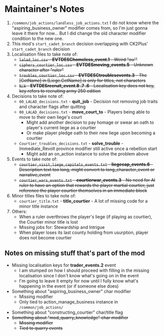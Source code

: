 # Maintainer's Notes

1. `/common/job_actions/landless_job_actions.txt`
   I do not know where the "aspiring_business_owner" modifier comes from, so
   I'm just gonna leave it there for now...
   But I did change the old character modifier condition to the new one.
2. This mod's `start_cadet_branch` decision overlapping with CK2Plus' `start_cadet_branch` decision
3. Localisation files to take note of:
   * ~~`lalad_loc.csv` - **EVTDESChomeless_event.1** - Weird "ou'"~~
   * ~~`ciphers_courtier_loc.csv` - **EVTDESmoving_events.5** - Unknown character after "ruler"~~
   * ~~`troubles_courtier_loc.csv` - **EVTDESCtroublesevents.3** - The [GetName] in [Liege.GetName] is only for titles, not characters~~
   * ~~`N/A` - **EVTDESrecruit_event.8 .7 .6** - Localisation key does not key, key refers to recruiting army 250 edition~~
4. Decisions to take note of:
   * `00_LALAD_decisions.txt` - **quit_job** - Decision not removing job traits and character flags after quitting
   * `00_LALAD_decisions.txt` - **move_court_to** - Players being able to move to their own liege's court
      * Might add another decision to pay homage or swear an oath to player's current liege as a courtier
	  * Or make player pledge oath to their new liege upon becoming a courtier
   * `Courtier_troubles_decisions.txt` - **solve_trouble** - Immediate_Revolt province modifier still active once a rebellion start
      * Might add an on_action instance to solve the problem above
5. Events to take note of:
   * ~~`courtier_visit_liege_capitals_events.txt` - **liegecap_events.6** - Description text too long, might convert to long_character_event or narrative_event~~
   * ~~`courtier_wars_events.txt` - **courtierwar_events.3** - No need for AI ruler to have an option that rewards the player martial courtier, just reference the player courtier themselves in an immediate block~~
6. Minor titles files to take note of:
   * `courtier_title.txt` - **title_courtier** - A lot of missing code for a minor title instance
7. Others:
   * When a ruler overthrows the player's liege (if playing as courtier), the Courtier minor title is lost
   * Missing jobs for: Stewardship and Intrigue
   * When player loses its last county holding from usurption, player does not become courtier

## Notes on missing stuff that's part of the mod

* Missing localisation keys for **trader_events.2** event
   * I am stumped on how I should proceed with filling in the missing localisation since I don't know what's going on in the event
   * I'm going to leave it empty for now until I fully know what's happening in the event (or if someone else does)
* Something about "aspiring_business_owner" char modifier
   * Missing modifier
   * Only tied to action_manage_business instance in `/common/job_actions/`
* Something about "constructing_courtier" char/title flag
* ~~Something about "mod_quarry_knowledge" char modifier~~
   * ~~Missing modifier~~
   * ~~Tied to quarry events~~